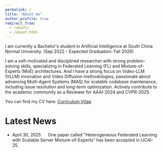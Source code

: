 ```yaml
---
permalink: /
title: "About me"
author_profile: true
redirect_from: 
  - /about/
  - /about.html
---
```

I am currently a Bachelor's student in Artificial Intelligence at South China Normal University. (Sep 2022 – Expected Graduation: Fall 2026)

I am a self-motivated and disciplined researcher with strong problem-solving skills, specializing in Federated Learning (FL) and Mixture-of-Experts (MoE) architectures. And I have a strong focus on Video-LLM (VLLM) innovation and Video Diffusion methodologies, passionate about advancing Multi-Agent Systems (MAS) for scalable codebase maintenance, including issue resolution and long-term optimization. Actively contribute to the academic community as a Reviewer for AAAI-2024 and CVPR-2025.

You can find my CV here: [Curriculum Vitae](../assets/CV_Yanzhao_Chen.pdf).

Latest News
======
* April 30, 2025 &nbsp;&nbsp;&nbsp;&nbsp; One paper called "Heterogeneous Federated Learning with Scalable Server Mixture-of-Experts" has been accepted in IJCAI-25.
